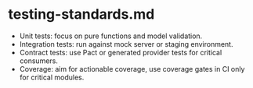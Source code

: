 # testing-standards.md

- Unit tests: focus on pure functions and model validation.
- Integration tests: run against mock server or staging environment.
- Contract tests: use Pact or generated provider tests for critical consumers.
- Coverage: aim for actionable coverage, use coverage gates in CI only for critical modules.

